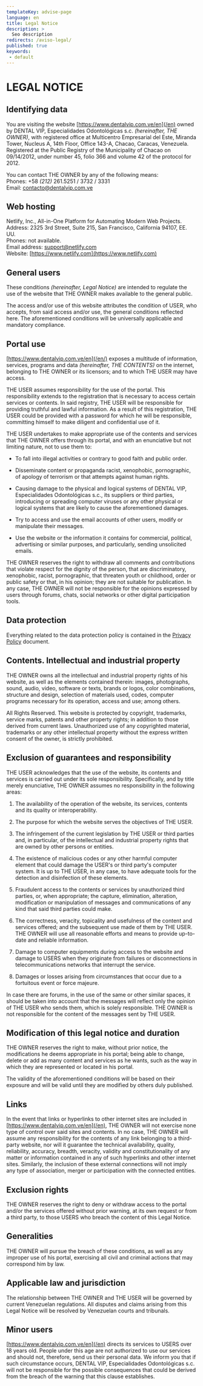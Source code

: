 ```yaml
---
templateKey: advise-page
language: en
title: Legal Notice
description: >
  Seo description
redirects: /aviso-legal/
published: true
keywords:
 - default
---
```


# LEGAL NOTICE

## Identifying data

You are visiting the website [https://www.dentalvip.com.ve/en](/en) owned by DENTAL VIP, Especialidades Odontológicas s.c. _(hereinafter, THE OWNER)_, with registered office at Multicentro Empresarial del Este, Miranda Tower, Nucleus A, 14th Floor, Office 143-A, Chacao, Caracas, Venezuela. Registered at the Public Registry of the Municipality of Chacao on 09/14/2012, under number 45, folio 366 and volume 42 of the protocol for 2012.

You can contact THE OWNER by any of the following means:  
Phones: +58 _(212)_ 261.5251 / 3732 / 3331  
Email: [contacto@dentalvip.com.ve](mailto:contacto@dentalvip.com.ve)

## Web hosting

Netlify, Inc., All-in-One Platform for Automating Modern Web Projects.  
Address: 2325 3rd Street, Suite 215, San Francisco, California 94107, EE. UU.  
Phones: not available.  
Email address: [support@netlify.com](mailto:support@netlify.com)  
Website: [https://www.netlify.com](https://www.netlify.com)

## General users

These conditions _(hereinafter, Legal Notice)_ are intended to regulate the use of the website that THE OWNER makes available to the general public.

The access and/or use of this website attributes the condition of USER, who accepts, from said access and/or use, the general conditions reflected here. The aforementioned conditions will be universally applicable and mandatory compliance.

## Portal use

[https://www.dentalvip.com.ve/en](/en/) exposes a multitude of information, services, programs and data _(hereinafter, THE CONTENTS)_ on the internet, belonging to THE OWNER or its licensors; and to which THE USER may have access.

THE USER assumes responsibility for the use of the portal. This responsibility extends to the registration that is necessary to access certain services or contents. In said registry, THE USER will be responsible for providing truthful and lawful information. As a result of this registration, THE USER could be provided with a password for which he will be responsible, committing himself to make diligent and confidential use of it.

THE USER undertakes to make appropriate use of the contents and services that THE OWNER offers through its portal, and with an enunciative but not limiting nature, not to use them to:

- To fall into illegal activities or contrary to good faith and public order.

- Disseminate content or propaganda racist, xenophobic, pornographic, of apology of terrorism or that attempts against human rights.

- Causing damage to the physical and logical systems of DENTAL VIP, Especialidades Odontológicas s.c., its suppliers or third parties, introducing or spreading computer viruses or any other physical or logical systems that are likely to cause the aforementioned damages.

- Try to access and use the email accounts of other users, modify or manipulate their messages.

- Use the website or the information it contains for commercial, political, advertising or similar purposes, and particularly, sending unsolicited emails.

THE OWNER reserves the right to withdraw all comments and contributions that violate respect for the dignity of the person, that are discriminatory, xenophobic, racist, pornographic, that threaten youth or childhood, order or public safety or that, in his opinion; they are not suitable for publication. In any case, THE OWNER will not be responsible for the opinions expressed by users through forums, chats, social networks or other digital participation tools.

## Data protection

Everything related to the data protection policy is contained in the [Privacy Policy](/en/privacy-policy/) document.

## Contents. Intellectual and industrial property

THE OWNER owns all the intellectual and industrial property rights of his website, as well as the elements contained therein: images, photographs, sound, audio, video, software or texts, brands or logos, color combinations, structure and design, selection of materials used, codes, computer programs necessary for its operation, access and use; among others.

All Rights Reserved. This website is protected by copyright, trademarks, service marks, patents and other property rights; in addition to those derived from current laws. Unauthorized use of any copyrighted material, trademarks or any other intellectual property without the express written consent of the owner, is strictly prohibited.

## Exclusion of guarantees and responsibility

THE USER acknowledges that the use of the website, its contents and services is carried out under its sole responsibility. Specifically, and by title merely enunciative, THE OWNER assumes no responsibility in the following areas:

1.  The availability of the operation of the website, its services, contents and its quality or interoperability.

2.  The purpose for which the website serves the objectives of THE USER.

3.  The infringement of the current legislation by THE USER or third parties and, in particular, of the intellectual and industrial property rights that are owned by other persons or entities.

4.  The existence of malicious codes or any other harmful computer element that could damage the USER's or third party's computer system. It is up to THE USER, in any case, to have adequate tools for the detection and disinfection of these elements.

5.  Fraudulent access to the contents or services by unauthorized third parties, or, when appropriate; the capture, elimination, alteration, modification or manipulation of messages and communications of any kind that said third parties could make.

6.  The correctness, veracity, topicality and usefulness of the content and services offered; and the subsequent use made of them by THE USER. THE OWNER will use all reasonable efforts and means to provide up-to-date and reliable information.

7.  Damage to computer equipments during access to the website and damage to USERS when they originate from failures or disconnections in telecommunications networks that interrupt the service.

8.  Damages or losses arising from circumstances that occur due to a fortuitous event or force majeure.

In case there are forums, in the use of the same or other similar spaces, it should be taken into account that the messages will reflect only the opinion of THE USER who sends them, which is solely responsible. THE OWNER is not responsible for the content of the messages sent by THE USER.

## Modification of this legal notice and duration

THE OWNER reserves the right to make, without prior notice, the modifications he deems appropriate in his portal; being able to change, delete or add as many content and services as he wants, such as the way in which they are represented or located in his portal.

The validity of the aforementioned conditions will be based on their exposure and will be valid until they are modified by others duly published.

## Links

In the event that links or hyperlinks to other internet sites are included in [https://www.dentalvip.com.ve/en](/en), THE OWNER will not exercise none type of control over said sites and contents. In no case, THE OWNER will assume any responsibility for the contents of any link belonging to a third-party website, nor will it guarantee the technical availability, quality, reliability, accuracy, breadth, veracity, validity and constitutionality of any matter or information contained in any of such hyperlinks and other internet sites. Similarly, the inclusion of these external connections will not imply any type of association, merger or participation with the connected entities.

## Exclusion rights

THE OWNER reserves the right to deny or withdraw access to the portal and/or the services offered without prior warning, at its own request or from a third party, to those USERS who breach the content of this Legal Notice.

## Generalities

THE OWNER will pursue the breach of these conditions, as well as any improper use of his portal, exercising all civil and criminal actions that may correspond him by law.

## Applicable law and jurisdiction

The relationship between THE OWNER and THE USER will be governed by current Venezuelan regulations. All disputes and claims arising from this Legal Notice will be resolved by Venezuelan courts and tribunals.

## Minor users

[https://www.dentalvip.com.ve/en](/en) directs its services to USERS over 18 years old. People under this age are not authorized to use our services and should not, therefore, send us their personal data. We inform you that if such circumstance occurs, DENTAL VIP, Especialidades Odontológicas s.c. will not be responsible for the possible consequences that could be derived from the breach of the warning that this clause establishes.
